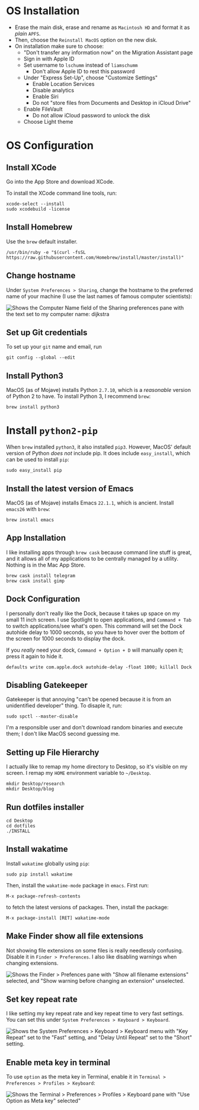 # OS Installation

- Erase the main disk, erase and rename as `Macintosh HD` and format it as *plain* `APFS`.
- Then, choose the `Reinstall MacOS` option on the new disk.
- On installation make sure to choose:
  - "Don't transfer any information now" on the Migration Assistant page
  - Sign in with Apple ID
  - Set username to `lschumm` instead of `liamschumm`
    - Don't allow Apple ID to rest this password
  - Under "Express Set-Up", choose "Customize Settings"
    - Enable Location Services
    - Disable analytics
    - Enable Siri
    - Do not "store files from Documents and Desktop in iCloud Drive"
  - Enable FileVault
    - Do not allow iCloud password to unlock the disk
  - Choose Light theme


# OS Configuration

## Install XCode

Go into the App Store and download XCode.

To install the XCode command line tools, run:

```
xcode-select --install
sudo xcodebuild -license
```


## Install Homebrew

Use the `brew` default installer.

```
/usr/bin/ruby -e "$(curl -fsSL https://raw.githubusercontent.com/Homebrew/install/master/install)" 
```


## Change hostname

Under `System Preferences > Sharing`, change the hostname to the preferred name of your machine (I use the last names of famous computer scientists):

![Shows the Computer Name field of the Sharing preferences pane with the text set to my computer name: `dijkstra`](images/change_hostname.png)

## Set up Git credentials

To set up your `git` name and email, run

```
git config --global --edit
```


## Install Python3

MacOS (as of Mojave) installs Python `2.7.10`, which is a *reasonable* version of Python 2 to have. To install Python 3, I recommend `brew`:

```
brew install python3
```


# Install `python2-pip`

When `brew` installed `python3`, it also installed `pip3`. However, MacOS' default version of Python *does not* include pip. It does include `easy_install`, which can be used to install `pip`:

```
sudo easy_install pip
```


## Install the latest version of Emacs

MacOS (as of Mojave) installs Emacs `22.1.1`, which is ancient. Install `emacs26` with `brew`:

```
brew install emacs
```


## App Installation

I like installing apps through `brew cask` because command line stuff is great, and it allows all of my applications to be centrally managed by a utility. Nothing is in the Mac App Store.

```
brew cask install telegram
brew cask install gimp
```


## Dock Configuration

I personally don't really like the Dock, because it takes up space on my small 11 inch screen. I use Spotlight to open applications, and `Command + Tab` to switch applications/see what's open. This command will set the Dock autohide delay to 1000 seconds, so you have to hover over the bottom of the screen for 1000 seconds to display the dock.

If you *really* need your dock, `Command + Option + D` will manually open it; press it again to hide it.

```
defaults write com.apple.dock autohide-delay -float 1000; killall Dock
```


## Disabling Gatekeeper

Gatekeeper is that annoying "can't be opened because it is from an unidentified developer" thing. To disaple it, run:

```
sudo spctl --master-disable
```

I'm a responsible user and don't download random binaries and execute them; I don't like MacOS second guessing me.


## Setting up File Hierarchy

I actually like to remap my home directory to Desktop, so it's visible on my screen. I remap my `HOME` environment variable to `~/Desktop`.

```
mkdir Desktop/research
mkdir Desktop/blog
```

## Run dotfiles installer

```
cd Desktop
cd dotfiles
./INSTALL
```

## Install wakatime

Install `wakatime` globally using `pip`:

```
sudo pip install wakatime
```

Then, install the `wakatime-mode` package in `emacs`. First run:

```
M-x package-refresh-contents
```

to fetch the latest versions of packages. Then, install the package:

```
M-x package-install [RET] wakatime-mode
```

## Make Finder show all file extensions

Not showing file extensions on some files is really needlessly confusing. Disable it in `Finder > Preferences`. I also like disabling warnings when changing extensions.

![Shows the `Finder > Prefences` pane with "Show all filename extensions" selected, and "Show warning before changing an extension" unselected.](images/finder_preferences.png)

## Set key repeat rate

I like setting my key repeat rate and key repeat time to very fast settings. You can set this under `System Preferences > Keyboard > Keyboard`.

![Shows the `System Preferences > Keyboard > Keyboard` menu with "Key Repeat" set to the "Fast" setting, and "Delay Until Repeat" set to the "Short" setting.](images/key_repeat.png)

## Enable meta key in terminal

To use `option` as the meta key in Terminal, enable it in `Terminal > Preferences > Profiles > Keyboard`:

![Shows the `Terminal > Preferences > Profiles > Keyboard` pane with "Use Option as Meta key" selected"](images/use_option_as_meta_key.png)